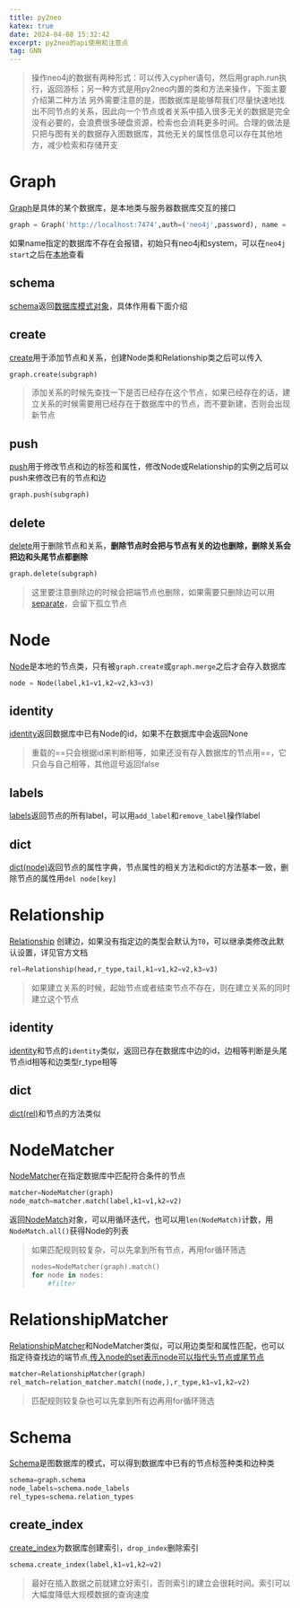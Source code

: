 ```yaml
---
title: py2neo
katex: true
date: 2024-04-08 15:32:42
excerpt: py2neo的api使用和注意点
tag: GNN
---
```


> 操作neo4j的数据有两种形式：可以传入cypher语句，然后用graph.run执行，返回游标；另一种方式是用py2neo内置的类和方法来操作，下面主要介绍第二种方法
> 另外需要注意的是，图数据库是能够帮我们尽量快速地找出不同节点的关系，因此向一个节点或者关系中插入很多无关的数据是完全没有必要的，会浪费很多硬盘资源，检索也会消耗更多时间。合理的做法是只把与图有关的数据存入图数据库，其他无关的属性信息可以存在其他地方，减少检索和存储开支
# Graph

[Graph](https://neo4j-contrib.github.io/py2neo/workflow.html#graph-objects)是具体的某个数据库，是本地类与服务器数据库交互的接口
```python
graph = Graph('http://localhost:7474',auth=('neo4j',password), name = 'neo4j')
```
如果name指定的数据库不存在会报错，初始只有neo4j和system，可以在`neo4j start`之后在[本地](http://localhost:7474/browser/)查看

## schema
[schema](https://neo4j-contrib.github.io/py2neo/workflow.html#py2neo.Graph.schema)返回[数据库模式对象](https://neo4j-contrib.github.io/py2neo/workflow.html#py2neo.Graph.schema)，具体作用看下面介绍

## create
[create](https://neo4j-contrib.github.io/py2neo/workflow.html#py2neo.Graph.create)用于添加节点和关系，创建Node类和Relationship类之后可以传入
```python
graph.create(subgraph)
```
> 添加关系的时候先查找一下是否已经存在这个节点，如果已经存在的话，建立关系的时候需要用已经存在于数据库中的节点，而不要新建，否则会出现新节点
## push
[push](https://neo4j-contrib.github.io/py2neo/workflow.html#py2neo.Graph.push)用于修改节点和边的标签和属性，修改Node或Relationship的实例之后可以push来修改已有的节点和边
```python
graph.push(subgraph)
```

## delete
[delete](https://neo4j-contrib.github.io/py2neo/workflow.html#py2neo.Transaction.delete)用于删除节点和关系，**删除节点时会把与节点有关的边也删除，删除关系会把边和头尾节点都删除**
```python
graph.delete(subgraph)
```
> 这里要注意删除边的时候会把端节点也删除，如果需要只删除边可以用[separate](https://neo4j-contrib.github.io/py2neo/workflow.html#py2neo.Transaction.separate)，会留下孤立节点


# Node
[Node](https://neo4j-contrib.github.io/py2neo/data/index.html#node-objects)是本地的节点类，只有被`graph.create`或`graph.merge`之后才会存入数据库
```python
node = Node(label,k1=v1,k2=v2,k3=v3)
```
## identity
[identity](https://neo4j-contrib.github.io/py2neo/data/index.html#py2neo.data.Node.identity)返回数据库中已有Node的id，如果不在数据库中会返回None
> 重载的==只会根据id来判断相等，如果还没有存入数据库的节点用==，它只会与自己相等，其他逗号返回false

## labels
[labels](https://neo4j-contrib.github.io/py2neo/data/index.html#py2neo.data.Node.labels)返回节点的所有label，可以用`add_label`和`remove_label`操作label

## dict
[dict(node)](https://neo4j-contrib.github.io/py2neo/data/index.html#py2neo.data.Node.items)返回节点的属性字典，节点属性的相关方法和dict的方法基本一致，删除节点的属性用`del node[key]`

# Relationship

[Relationship](https://neo4j-contrib.github.io/py2neo/data/index.html#py2neo.data.Node.items) 创建边，如果没有指定边的类型会默认为`T0`，可以继承类修改此默认设置，详见官方文档
```python
rel=Relationship(head,r_type,tail,k1=v1,k2=v2,k3=v3)
```
> 如果建立关系的时候，起始节点或者结束节点不存在，则在建立关系的同时建立这个节点
## identity
[identity](https://neo4j-contrib.github.io/py2neo/data/index.html#py2neo.data.Relationship.identity)和节点的`identity`类似，返回已存在数据库中边的id，边相等判断是头尾节点id相等和边类型r_type相等

## dict
[dict(rel)](https://neo4j-contrib.github.io/py2neo/data/index.html#py2neo.data.Relationship.items)和节点的方法类似

# NodeMatcher
[NodeMatcher](https://neo4j-contrib.github.io/py2neo/matching.html)在指定数据库中匹配符合条件的节点
```python
matcher=NodeMatcher(graph)
node_match=matcher.match(label,k1=v1,k2=v2)
```
返回[NodeMatch](https://neo4j-contrib.github.io/py2neo/matching.html#nodematch-objects)对象，可以用循环迭代，也可以用`len(NodeMatch)`计数，用`NodeMatch.all()`获得Node的列表
> 如果匹配规则较复杂，可以先拿到所有节点，再用for循环筛选
> ```python
> nodes=NodeMatcher(graph).match()
> for node in nodes:
>     #filter
>  ```
# RelationshipMatcher
[RelationshipMatcher](https://neo4j-contrib.github.io/py2neo/matching.html#relationshipmatcher-objects)和NodeMatcher类似，可以用边类型和属性匹配，也可以指定待查找边的端节点,[传入node的set表示node可以指代头节点或尾节点](https://neo4j-contrib.github.io/py2neo/matching.html#relationshipmatcher-objects)
```python
matcher=RelationshipMatcher(graph)
rel_match=relation_matcher.match((node,),r_type,k1=v1,k2=v2)
```
> 匹配规则较复杂也可以先拿到所有边再用for循环筛选

# Schema
[Schema](https://neo4j-contrib.github.io/py2neo/workflow.html#schema-objects)是图数据库的模式，可以得到数据库中已有的节点标签种类和边种类
```python
schema=graph.schema
node_labels=schema.node_labels
rel_types=schema.relation_types
```
## create_index
[create_index](https://neo4j-contrib.github.io/py2neo/workflow.html#py2neo.Schema.create_index)为数据库创建索引，`drop_index`删除索引
```python
schema.create_index(label,k1=v1,k2=v2)
```
> 最好在插入数据之前就建立好索引，否则索引的建立会很耗时间。索引可以大幅度降低大规模数据的查询速度

